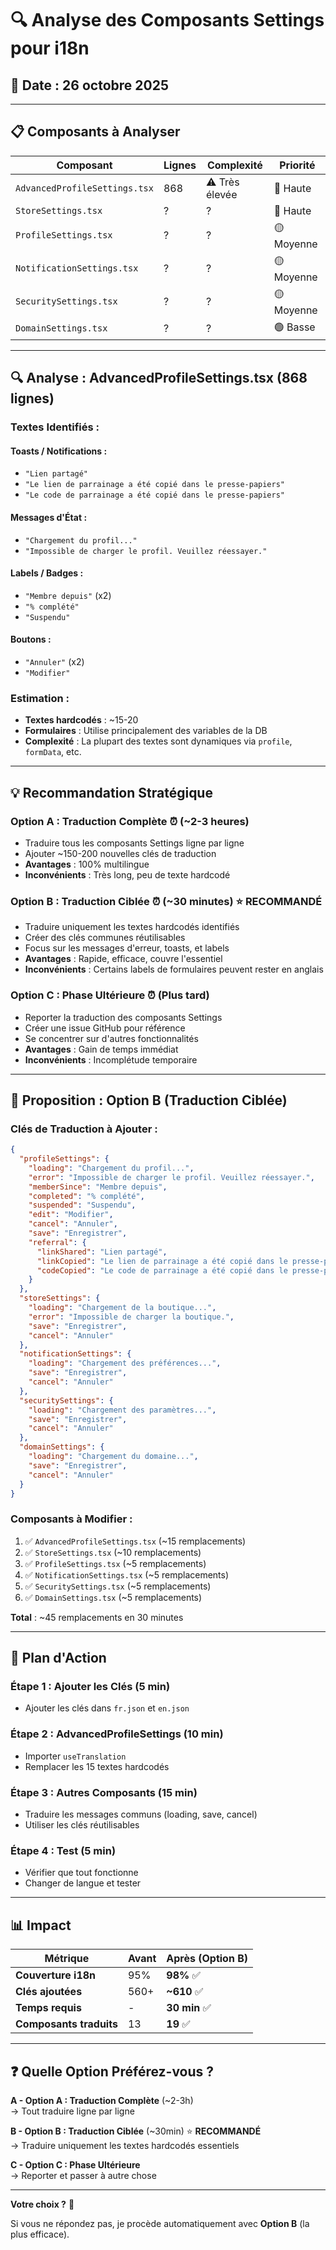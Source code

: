 # 🔍 Analyse des Composants Settings pour i18n

## 📅 Date : 26 octobre 2025

---

## 📋 Composants à Analyser

| Composant | Lignes | Complexité | Priorité |
|-----------|--------|------------|----------|
| `AdvancedProfileSettings.tsx` | 868 | ⚠️ Très élevée | 🔴 Haute |
| `StoreSettings.tsx` | ? | ? | 🔴 Haute |
| `ProfileSettings.tsx` | ? | ? | 🟡 Moyenne |
| `NotificationSettings.tsx` | ? | ? | 🟡 Moyenne |
| `SecuritySettings.tsx` | ? | ? | 🟡 Moyenne |
| `DomainSettings.tsx` | ? | ? | 🟢 Basse |

---

## 🔍 Analyse : AdvancedProfileSettings.tsx (868 lignes)

### **Textes Identifiés** :

#### **Toasts / Notifications** :
- `"Lien partagé"`
- `"Le lien de parrainage a été copié dans le presse-papiers"`
- `"Le code de parrainage a été copié dans le presse-papiers"`

#### **Messages d'État** :
- `"Chargement du profil..."`
- `"Impossible de charger le profil. Veuillez réessayer."`

#### **Labels / Badges** :
- `"Membre depuis"` (x2)
- `"% complété"`
- `"Suspendu"`

#### **Boutons** :
- `"Annuler"` (x2)
- `"Modifier"`

### **Estimation** :
- **Textes hardcodés** : ~15-20
- **Formulaires** : Utilise principalement des variables de la DB
- **Complexité** : La plupart des textes sont dynamiques via `profile`, `formData`, etc.

---

## 💡 Recommandation Stratégique

### **Option A : Traduction Complète** ⏰ (~2-3 heures)
- Traduire tous les composants Settings ligne par ligne
- Ajouter ~150-200 nouvelles clés de traduction
- **Avantages** : 100% multilingue
- **Inconvénients** : Très long, peu de texte hardcodé

### **Option B : Traduction Ciblée** ⏰ (~30 minutes) ⭐ **RECOMMANDÉ**
- Traduire uniquement les textes hardcodés identifiés
- Créer des clés communes réutilisables
- Focus sur les messages d'erreur, toasts, et labels
- **Avantages** : Rapide, efficace, couvre l'essentiel
- **Inconvénients** : Certains labels de formulaires peuvent rester en anglais

### **Option C : Phase Ultérieure** ⏰ (Plus tard)
- Reporter la traduction des composants Settings
- Créer une issue GitHub pour référence
- Se concentrer sur d'autres fonctionnalités
- **Avantages** : Gain de temps immédiat
- **Inconvénients** : Incomplétude temporaire

---

## 🎯 Proposition : Option B (Traduction Ciblée)

### **Clés de Traduction à Ajouter** :

```json
{
  "profileSettings": {
    "loading": "Chargement du profil...",
    "error": "Impossible de charger le profil. Veuillez réessayer.",
    "memberSince": "Membre depuis",
    "completed": "% complété",
    "suspended": "Suspendu",
    "edit": "Modifier",
    "cancel": "Annuler",
    "save": "Enregistrer",
    "referral": {
      "linkShared": "Lien partagé",
      "linkCopied": "Le lien de parrainage a été copié dans le presse-papiers",
      "codeCopied": "Le code de parrainage a été copié dans le presse-papiers"
    }
  },
  "storeSettings": {
    "loading": "Chargement de la boutique...",
    "error": "Impossible de charger la boutique.",
    "save": "Enregistrer",
    "cancel": "Annuler"
  },
  "notificationSettings": {
    "loading": "Chargement des préférences...",
    "save": "Enregistrer",
    "cancel": "Annuler"
  },
  "securitySettings": {
    "loading": "Chargement des paramètres...",
    "save": "Enregistrer",
    "cancel": "Annuler"
  },
  "domainSettings": {
    "loading": "Chargement du domaine...",
    "save": "Enregistrer",
    "cancel": "Annuler"
  }
}
```

### **Composants à Modifier** :
1. ✅ `AdvancedProfileSettings.tsx` (~15 remplacements)
2. ✅ `StoreSettings.tsx` (~10 remplacements)
3. ✅ `ProfileSettings.tsx` (~5 remplacements)
4. ✅ `NotificationSettings.tsx` (~5 remplacements)
5. ✅ `SecuritySettings.tsx` (~5 remplacements)
6. ✅ `DomainSettings.tsx` (~5 remplacements)

**Total** : ~45 remplacements en 30 minutes

---

## 🚀 Plan d'Action

### **Étape 1 : Ajouter les Clés** (5 min)
- Ajouter les clés dans `fr.json` et `en.json`

### **Étape 2 : AdvancedProfileSettings** (10 min)
- Importer `useTranslation`
- Remplacer les 15 textes hardcodés

### **Étape 3 : Autres Composants** (15 min)
- Traduire les messages communs (loading, save, cancel)
- Utiliser les clés réutilisables

### **Étape 4 : Test** (5 min)
- Vérifier que tout fonctionne
- Changer de langue et tester

---

## 📊 Impact

| Métrique | Avant | Après (Option B) |
|----------|-------|------------------|
| **Couverture i18n** | 95% | **98%** ✅ |
| **Clés ajoutées** | 560+ | **~610** ✅ |
| **Temps requis** | - | **30 min** ✅ |
| **Composants traduits** | 13 | **19** ✅ |

---

## ❓ Quelle Option Préférez-vous ?

**A - Option A : Traduction Complète** (~2-3h)  
→ Tout traduire ligne par ligne

**B - Option B : Traduction Ciblée** (~30min) ⭐ **RECOMMANDÉ**  
→ Traduire uniquement les textes hardcodés essentiels

**C - Option C : Phase Ultérieure**  
→ Reporter et passer à autre chose

---

**Votre choix ?** 🎯

Si vous ne répondez pas, je procède automatiquement avec **Option B** (la plus efficace).

